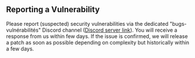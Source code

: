 ## Reporting a Vulnerability

Please report (suspected) security vulnerabilities via the dedicated "bugs-vulnérabilités" Discord channel ([Discord server link](https://discord.gg/cXzvb4fKzE)). You will receive a response from
us within few days. If the issue is confirmed, we will release a patch as soon
as possible depending on complexity but historically within a few days.
